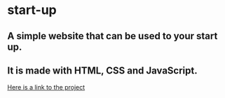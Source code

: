 # start-up

## A simple website that can be used to your start up.

## It is made with HTML, CSS and JavaScript.

[Here is a link to the project](https://www.google.com)
